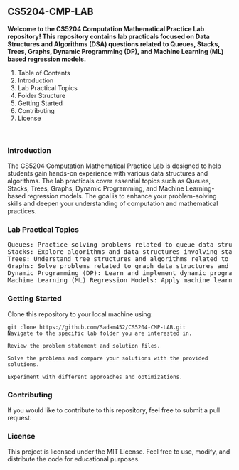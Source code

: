 ## CS5204-CMP-LAB
<b> Welcome to the CS5204 Computation Mathematical Practice Lab repository! This repository contains lab practicals focused on Data Structures and Algorithms (DSA) questions related to Queues, Stacks, Trees, Graphs, Dynamic Programming (DP), and Machine Learning (ML) based regression models.</b>

<ol>
  <li>Table of Contents</li>
<li>Introduction</li>
<li>Lab Practical Topics</li>
<li>Folder Structure</li>
<li>Getting Started</li>
<li>Contributing</li>
<li>License</li>
</ol><br>
<h3>Introduction</h3>
The CS5204 Computation Mathematical Practice Lab is designed to help students gain hands-on experience with various data structures and algorithms. The lab practicals cover essential topics such as Queues, Stacks, Trees, Graphs, Dynamic Programming, and Machine Learning-based regression models. The goal is to enhance your problem-solving skills and deepen your understanding of computation and mathematical practices.

<h3>Lab Practical Topics</h3>
<pre>Queues: Practice solving problems related to queue data structures.
Stacks: Explore algorithms and data structures involving stacks.
Trees: Understand tree structures and algorithms related to trees.
Graphs: Solve problems related to graph data structures and algorithms.
Dynamic Programming (DP): Learn and implement dynamic programming solutions.
Machine Learning (ML) Regression Models: Apply machine learning concepts to regression problems.</pre>

<h3>Getting Started</h3>
Clone this repository to your local machine using:

```
git clone https://github.com/Sadam452/CS5204-CMP-LAB.git
Navigate to the specific lab folder you are interested in.

Review the problem statement and solution files.

Solve the problems and compare your solutions with the provided solutions.

Experiment with different approaches and optimizations.
```

<h3>Contributing</h3>
If you would like to contribute to this repository, feel free to submit a pull request.

<h3>License</h3>
This project is licensed under the MIT License. Feel free to use, modify, and distribute the code for educational purposes.
